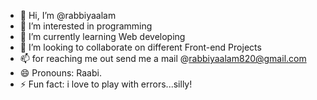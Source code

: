 - 👋 Hi, I’m @rabbiyaalam
- 👀 I’m interested in programming
- 🌱 I’m currently learning Web developing
- 💞️ I’m looking to collaborate on different Front-end Projects
- 📫 for reaching me out send me a mail @rabbiyaalam820@gmail.com
- 😄 Pronouns: Raabi.
- ⚡ Fun fact: i love to play with errors...silly!

<!---
rabbiyaalam/rabbiyaalam is a ✨ special ✨ repository because its `README.md` (this file) appears on your GitHub profile.
You can click the Preview link to take a look at your changes.
--->

